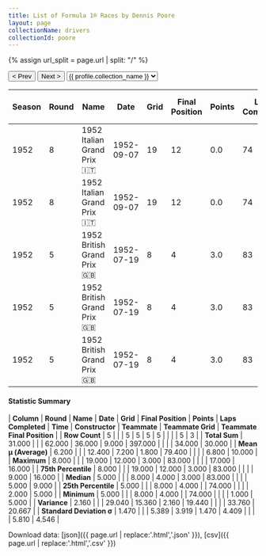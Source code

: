 ```yaml
---
title: List of Formula 1® Races by Dennis Poore
layout: page
collectionName: drivers
collectionId: poore
---
```


{% assign url_split = page.url | split: "/" %}
<div id="collection-navigation">
<button onclick="selector.options[selector.selectedIndex-1].value && (window.location = selector.options[selector.selectedIndex-1].value);">&lt; Prev</button>
<button onclick="selector.options[selector.selectedIndex+1].value && (window.location = selector.options[selector.selectedIndex+1].value);">Next &gt;</button>
<select id="selector" onchange="this.options[this.selectedIndex].value && (window.location = this.options[this.selectedIndex].value);">
  {% for collectionId in site.data[page.collectionName].refs %}
    {% if collectionId == page.collectionId %}
      {% assign selected = "selected" %}
    {% else %}
      {% assign selected = "" %}
    {% endif %}
    {% assign profile = site.data[page.collectionName][collectionId].profile %}
    <option value="/f1/{{ page.collectionName }}/{{ collectionId }}/{{ url_split[4] }}" {{ selected }}>{{ profile.collection_name }}</option>
  {% endfor %}
</select>
</div>

| Season | Round | Name | Date | Grid | Final Position | Points | Laps Completed | Time | Constructor | Teammate | Teammate Grid | Teammate Final Position |
|--|--|--|--|--|--|--|--|--|--|--|--|--|
| 1952 | 8 | 1952 Italian Grand Prix 🇮🇹 | 1952-09-07 | 19 | 12 | 0.0 | 74 |   | Connaught 🇬🇧 | [Stirling Moss 🇬🇧](/f1/drivers/moss) | 1 | R |
| 1952 | 8 | 1952 Italian Grand Prix 🇮🇹 | 1952-09-07 | 19 | 12 | 0.0 | 74 |   | Connaught 🇬🇧 | [Kenneth McAlpine 🇬🇧](/f1/drivers/mcalpine) | 2 | R |
| 1952 | 5 | 1952 British Grand Prix 🇬🇧 | 1952-07-19 | 8 | 4 | 3.0 | 83 |   | Connaught 🇬🇧 | [Eric Thompson 🇬🇧](/f1/drivers/thompson) | 9 | 5 |
| 1952 | 5 | 1952 British Grand Prix 🇬🇧 | 1952-07-19 | 8 | 4 | 3.0 | 83 |   | Connaught 🇬🇧 | [Ken Downing 🇬🇧](/f1/drivers/downing) | 5 | 9 |
| 1952 | 5 | 1952 British Grand Prix 🇬🇧 | 1952-07-19 | 8 | 4 | 3.0 | 83 |   | Connaught 🇬🇧 | [Kenneth McAlpine 🇬🇧](/f1/drivers/mcalpine) | 17 | 16 |

#### Statistic Summary

| **Column** | **Round** | **Name** | **Date** | **Grid** | **Final Position** | **Points** | **Laps Completed** | **Time** | **Constructor** | **Teammate** | **Teammate Grid** | **Teammate Final Position** |
| **Row Count** | 5 |  |  | 5 | 5 | 5 | 5 |  |  |  | 5 | 3 |
| **Total Sum** | 31.000 |  |  | 62.000 | 36.000 | 9.000 | 397.000 |  |  |  | 34.000 | 30.000 |
| **Mean μ (Average)** | 6.200 |  |  | 12.400 | 7.200 | 1.800 | 79.400 |  |  |  | 6.800 | 10.000 |
| **Maximum** | 8.000 |  |  | 19.000 | 12.000 | 3.000 | 83.000 |  |  |  | 17.000 | 16.000 |
| **75th Percentile** | 8.000 |  |  | 19.000 | 12.000 | 3.000 | 83.000 |  |  |  | 9.000 | 16.000 |
| **Median** | 5.000 |  |  | 8.000 | 4.000 | 3.000 | 83.000 |  |  |  | 5.000 | 9.000 |
| **25th Percentile** | 5.000 |  |  | 8.000 | 4.000 |  | 74.000 |  |  |  | 2.000 | 5.000 |
| **Minimum** | 5.000 |  |  | 8.000 | 4.000 |  | 74.000 |  |  |  | 1.000 | 5.000 |
| **Variance** | 2.160 |  |  | 29.040 | 15.360 | 2.160 | 19.440 |  |  |  | 33.760 | 20.667 |
| **Standard Deviation σ** | 1.470 |  |  | 5.389 | 3.919 | 1.470 | 4.409 |  |  |  | 5.810 | 4.546 |

Download data: [json]({{ page.url | replace:'.html','.json' }}), [csv]({{ page.url | replace:'.html','.csv' }})
